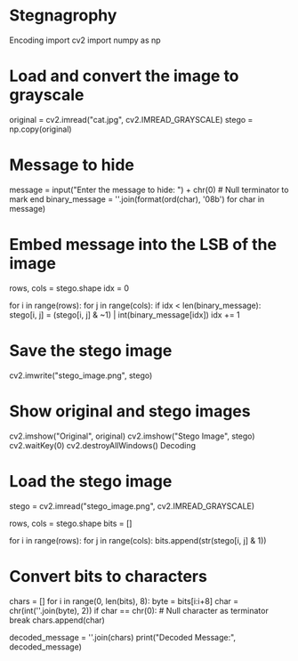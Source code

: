 # Stegnagrophy
Encoding
import cv2
import numpy as np

# Load and convert the image to grayscale
original = cv2.imread("cat.jpg", cv2.IMREAD_GRAYSCALE)
stego = np.copy(original)

# Message to hide
message = input("Enter the message to hide: ") + chr(0)  # Null terminator to mark end
binary_message = ''.join(format(ord(char), '08b') for char in message)

# Embed message into the LSB of the image
rows, cols = stego.shape
idx = 0

for i in range(rows):
    for j in range(cols):
        if idx < len(binary_message):
            stego[i, j] = (stego[i, j] & ~1) | int(binary_message[idx])
            idx += 1

# Save the stego image
cv2.imwrite("stego_image.png", stego)

# Show original and stego images
cv2.imshow("Original", original)
cv2.imshow("Stego Image", stego)
cv2.waitKey(0)
cv2.destroyAllWindows()
Decoding
# Load the stego image
stego = cv2.imread("stego_image.png", cv2.IMREAD_GRAYSCALE)

rows, cols = stego.shape
bits = []

for i in range(rows):
    for j in range(cols):
        bits.append(str(stego[i, j] & 1))

# Convert bits to characters
chars = []
for i in range(0, len(bits), 8):
    byte = bits[i:i+8]
    char = chr(int(''.join(byte), 2))
    if char == chr(0):  # Null character as terminator
        break
    chars.append(char)

decoded_message = ''.join(chars)
print("Decoded Message:", decoded_message)

